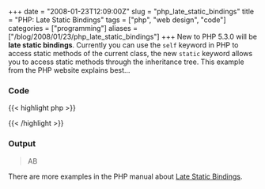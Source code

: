 +++
date = "2008-01-23T12:09:00Z"
slug = "php_late_static_bindings"
title = "PHP: Late Static Bindings"
tags = ["php", "web design", "code"]
categories = ["programming"]
aliases = ["/blog/2008/01/23/php_late_static_bindings"]
+++
New to PHP 5.3.0 will be **late static bindings**.  Currently you can use the `self` keyword in PHP to access static methods of the current class, the new `static` keyword allows you to access static methods through the inheritance tree.  This example from the PHP website explains best...

### Code

{{< highlight php >}}
<?php
class A {
    public static function who() {
        echo __CLASS__;
    }
    public static function test() {
        static::who(); // Here comes Late Static Bindings     
    }  
}  
class B extends A {      
    public static function who() {
         echo __CLASS__;
    }  
}   
A::test();
B::test();
?>
{{< /highlight >}}

### Output

> AB

There are more examples in the PHP manual about [Late Static Bindings](http://uk3.php.net/manual/en/language.oop5.late-static-bindings.php).
